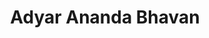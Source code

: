 ---
title: "Adyar Ananda Bhavan"
url: /bangalore/adyar-ananda-bhavan-kempe-gowda-road/
shop: Süßwaren
---